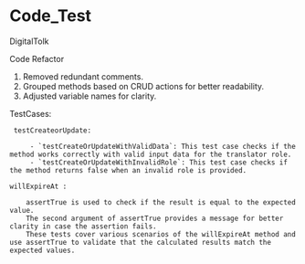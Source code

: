 # Code_Test
 DigitalTolk

 Code Refactor

1. Removed redundant comments.
2. Grouped methods based on CRUD actions for better readability.
3. Adjusted variable names for clarity.

TestCases:

	 testCreateorUpdate:

   		 - `testCreateOrUpdateWithValidData`: This test case checks if the method works correctly with valid input data for the translator role.
    	 - `testCreateOrUpdateWithInvalidRole`: This test case checks if the method returns false when an invalid role is provided.

	willExpireAt :
    
		assertTrue is used to check if the result is equal to the expected value.
		The second argument of assertTrue provides a message for better clarity in case the assertion fails.
		These tests cover various scenarios of the willExpireAt method and use assertTrue to validate that the calculated results match the expected values.